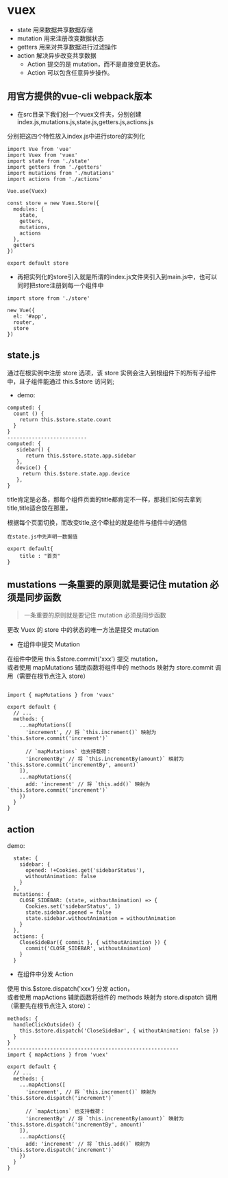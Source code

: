 # vuex

- state 用来数据共享数据存储
- mutation 用来注册改变数据状态
- getters 用来对共享数据进行过滤操作
- action 解决异步改变共享数据
  - Action 提交的是 mutation，而不是直接变更状态。
  - Action 可以包含任意异步操作。

## 用官方提供的vue-cli webpack版本

- 在src目录下我们创一个vuex文件夹，分别创建index.js,mutations.js,state.js,getters.js,actions.js

分别把这四个特性放入index.js中进行store的实列化

```
import Vue from 'vue'
import Vuex from 'vuex'
import state from './state'
import getters from './getters'
import mutations from './mutations'
import actions from './actions'

Vue.use(Vuex)

const store = new Vuex.Store({
  modules: {
    state,
    getters,
    mutations,
    actions
  },
  getters
})

export default store
```

- 再把实列化的store引入就是所谓的index.js文件夹引入到main.js中，也可以同时把store注册到每一个组件中

```
import store from './store'

new Vue({
  el: '#app',
  router,
  store
})

```

## state.js

通过在根实例中注册 store 选项，该 store 实例会注入到根组件下的所有子组件中，且子组件能通过 this.$store 访问到;

- demo:
```
computed: {
  count () {
    return this.$store.state.count
  }
}
--------------------------
computed: {
   sidebar() {
      return this.$store.state.app.sidebar
   },
   device() {
     return this.$store.state.app.device
   },
}
```

title肯定是必备，那每个组件页面的title都肯定不一样，那我们如何去拿到title,title适合放在那里，

根据每个页面切换，而改变title,这个牵扯的就是组件与组件中的通信

```
在state.js中先声明一数据值

export default{
    title : "首页"
}
```

## mustations 一条重要的原则就是要记住 mutation 必须是同步函数

>一条重要的原则就是要记住 mutation 必须是同步函数

更改 Vuex 的 store 中的状态的唯一方法是提交 mutation

- 在组件中提交 Mutation

在组件中使用 this.$store.commit('xxx') 提交 mutation，  
或者使用 mapMutations 辅助函数将组件中的 methods 映射为 store.commit 调用（需要在根节点注入 store）
```

import { mapMutations } from 'vuex'

export default {
  // ...
  methods: {
    ...mapMutations([
      'increment', // 将 `this.increment()` 映射为 `this.$store.commit('increment')`

      // `mapMutations` 也支持载荷：
      'incrementBy' // 将 `this.incrementBy(amount)` 映射为 `this.$store.commit('incrementBy', amount)`
    ]),
    ...mapMutations({
      add: 'increment' // 将 `this.add()` 映射为 `this.$store.commit('increment')`
    })
  }
}
```

## action

demo:

```
  state: {
    sidebar: {
      opened: !+Cookies.get('sidebarStatus'),
      withoutAnimation: false
    }
  },
  mutations: {
    CLOSE_SIDEBAR: (state, withoutAnimation) => {
      Cookies.set('sidebarStatus', 1)
      state.sidebar.opened = false
      state.sidebar.withoutAnimation = withoutAnimation
    }
  },
  actions: {
    CloseSideBar({ commit }, { withoutAnimation }) {
      commit('CLOSE_SIDEBAR', withoutAnimation)
    }
  }
```


- 在组件中分发 Action

使用 this.$store.dispatch('xxx') 分发 action，  
或者使用 mapActions 辅助函数将组件的 methods 映射为 store.dispatch 调用（需要先在根节点注入 store）：
```
methods: {
  handleClickOutside() {
    this.$store.dispatch('CloseSideBar', { withoutAnimation: false })
  }
}
--------------------------------------------------------
import { mapActions } from 'vuex'

export default {
  // ...
  methods: {
    ...mapActions([
      'increment', // 将 `this.increment()` 映射为 `this.$store.dispatch('increment')`

      // `mapActions` 也支持载荷：
      'incrementBy' // 将 `this.incrementBy(amount)` 映射为 `this.$store.dispatch('incrementBy', amount)`
    ]),
    ...mapActions({
      add: 'increment' // 将 `this.add()` 映射为 `this.$store.dispatch('increment')`
    })
  }
}
```
